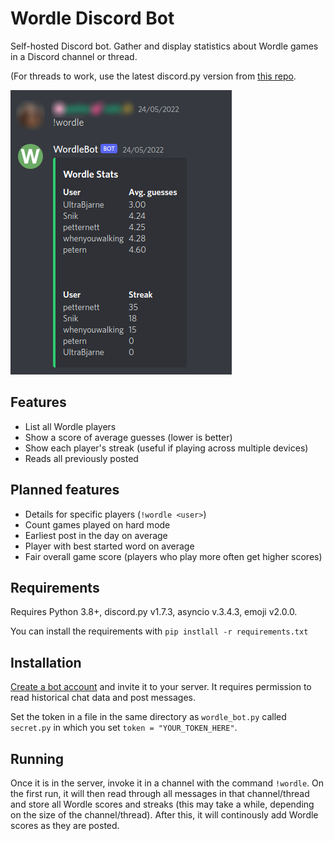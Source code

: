 # Wordle Discord Bot
Self-hosted Discord bot. Gather and display statistics about Wordle games in a Discord channel or thread.

(For threads to work, use the latest discord.py version from [this repo](https://github.com/Rapptz/discord.py).

![The bot sending a message in a Discord channel](images/stats.png)


## Features
- List all Wordle players
- Show a score of average guesses (lower is better)
- Show each player's streak (useful if playing across multiple devices)
- Reads all previously posted 


## Planned features
- Details for specific players (`!wordle <user>`)
- Count games played on hard mode
- Earliest post in the day on average
- Player with best started word on average
- Fair overall game score (players who play more often get higher scores)


## Requirements
Requires Python 3.8+, discord.py v1.7.3, asyncio v.3.4.3, emoji v2.0.0.

You can install the requirements with `pip instlall -r requirements.txt`

## Installation
[Create a bot account](https://discordpy.readthedocs.io/en/stable/discord.html) and invite it to your server.
It requires permission to read historical chat data and post messages.

Set the token in a file in the same directory as `wordle_bot.py` called `secret.py` in which you set `token = "YOUR_TOKEN_HERE"`.

## Running

Once it is in the server, invoke it in a channel with the command `!wordle`.
On the first run, it will then read through all messages in that channel/thread and store all Wordle scores and streaks (this may take a while, depending on the size of the channel/thread).
After this, it will continously add Wordle scores as they are posted.
